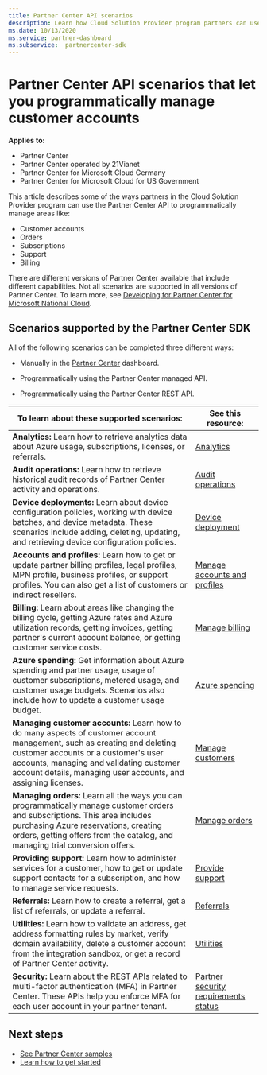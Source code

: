```yaml
---
title: Partner Center API scenarios
description: Learn how Cloud Solution Provider program partners can use the Partner Center API to programmatically manage customer accounts, orders, support, and billing.
ms.date: 10/13/2020
ms.service: partner-dashboard
ms.subservice:  partnercenter-sdk
---
```


# Partner Center API scenarios that let you programmatically manage customer accounts

**Applies to:**

- Partner Center
- Partner Center operated by 21Vianet
- Partner Center for Microsoft Cloud Germany
- Partner Center for Microsoft Cloud for US Government

This article describes some of the ways partners in the Cloud Solution Provider program can use the Partner Center API to programmatically manage areas like:

- Customer accounts
- Orders
- Subscriptions
- Support
- Billing

There are different versions of Partner Center available that include different capabilities. Not all scenarios are supported in all versions of Partner Center. To learn more, see [Developing for Partner Center for Microsoft National Cloud](developing-for-partner-center-for-microsoft-national-cloud.md).

## Scenarios supported by the Partner Center SDK

All of the following scenarios can be completed three different ways:

- Manually in the [Partner Center](https://partner.microsoft.com/dashboard) dashboard.

- Programmatically using the Partner Center managed API.

- Programmatically using the Partner Center REST API.

| To learn about these supported scenarios:  | See this resource:     |
|----------------------------------|--------------------------|
| **Analytics:** Learn how to retrieve analytics data about Azure usage, subscriptions, licenses, or referrals.         | [Analytics](usage-analytics.md)  |
| **Audit operations:** Learn how to retrieve historical audit records of Partner Center activity and operations. | [Audit operations](audit.md)                     |
| **Device deployments:** Learn about device configuration policies, working with device batches, and device metadata. These scenarios include adding, deleting, updating, and retrieving device configuration policies.    | [Device deployment](device-deployment.md)  |
| **Accounts and profiles:** Learn how to get or update partner billing profiles, legal profiles, MPN profile, business profiles, or support profiles. You can also get a list of customers or indirect resellers. | [Manage accounts and profiles](manage-profiles-and-information.md)                                                                        |
| **Billing:** Learn about areas like changing the billing cycle, getting Azure rates and Azure utilization records, getting invoices, getting partner's current account balance, or getting customer service costs.  | [Manage billing](manage-billing.md)   |
| **Azure spending:** Get information about Azure spending and partner usage, usage of customer subscriptions, metered usage, and customer usage budgets. Scenarios also include how to update a customer usage budget. | [Azure spending](azure-spending.md)  |
| **Managing customer accounts:** Learn how to do many aspects of customer account management, such as creating and deleting customer accounts or a customer's user accounts, managing and validating customer account details, managing user accounts, and assigning licenses.  | [Manage customers](manage-customers.md)  |
| **Managing orders:** Learn all the ways you can programmatically manage customer orders and subscriptions. This area includes purchasing Azure reservations, creating orders, getting offers from the catalog, and managing trial conversion offers.   | [Manage orders](manage-orders.md)  |
| **Providing support:** Learn how to administer services for a customer, how to get or update support contacts for a subscription, and how to manage service requests.  | [Provide support](provide-support.md)   |
| **Referrals:** Learn how to create a referral, get a list of referrals, or update a referral.  | [Referrals](/partner/develop/referrals)  |
| **Utilities:** Learn how to validate an address, get address formatting rules by market, verify domain availability, delete a customer account from the integration sandbox, or get a record of Partner Center activity. | [Utilities](utilities.md)  |
| **Security:** Learn about the REST APIs related to multi-factor authentication (MFA) in Partner Center. These APIs help you enforce MFA for each user account in your partner tenant.  | [Partner security requirements status](partner-security-requirements.md)  |

## Next steps

- [See Partner Center samples](partner-center-samples.md)
- [Learn how to get started](get-started.md)